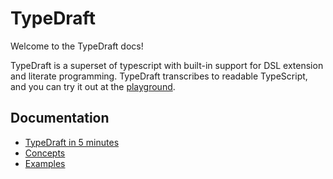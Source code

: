 # TypeDraft
Welcome to the TypeDraft docs!

TypeDraft is a superset of typescript with built-in support for DSL extension and literate programming. TypeDraft transcribes to readable TypeScript, and you can try it out at the [playground](https://mistlog.github.io/typedraft-playground/).

## Documentation

* [TypeDraft in 5 minutes](./quick-start/typedraft-in-5-minutes.md)
* [Concepts](./concepts/concepts.md)
* [Examples](./examples/examples.md)